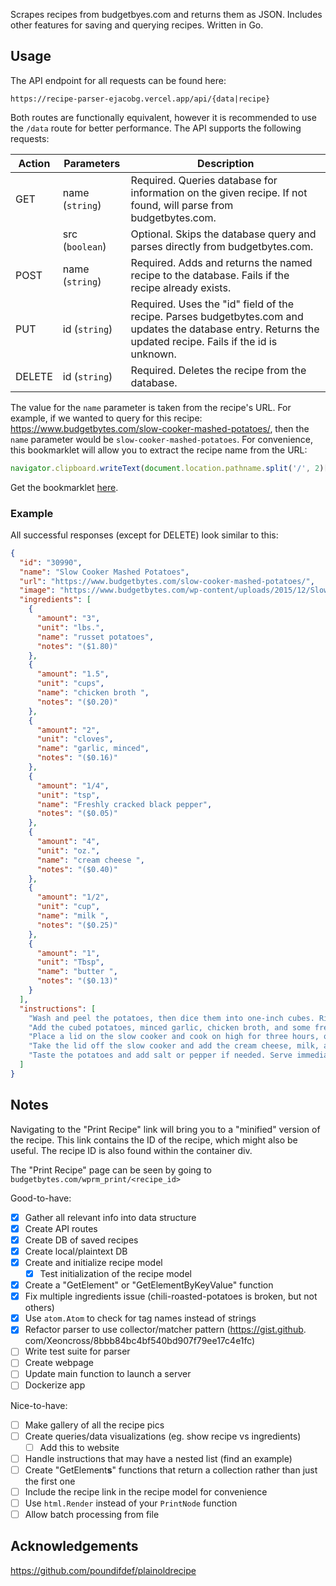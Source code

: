 Scrapes recipes from budgetbyes.com and returns them as JSON. Includes other features for saving and querying recipes. Written in Go.

## Usage

The API endpoint for all requests can be found here:

```
https://recipe-parser-ejacobg.vercel.app/api/{data|recipe}
```

Both routes are functionally equivalent, however it is recommended to use the `/data` route for 
better performance. The API supports the following requests:

| Action | Parameters      | Description                                                                                                                                                 |
|--------|-----------------|-------------------------------------------------------------------------------------------------------------------------------------------------------------|
| GET    | name (`string`) | Required. Queries database for information on the given recipe. If not found, will parse from budgetbytes.com.                                              |
|        | src (`boolean`) | Optional. Skips the database query and parses directly from budgetbytes.com.                                                                                |
| POST   | name (`string`) | Required. Adds and returns the named recipe to the database. Fails if the recipe already exists.                                                            |
| PUT    | id (`string`)   | Required. Uses the "id" field of the recipe. Parses budgetbytes.com and updates the database entry. Returns the updated recipe. Fails if the id is unknown. |
| DELETE | id (`string`)   | Required. Deletes the recipe from the database.                                                                                                             |

The value for the `name` parameter is taken from the recipe's URL. For example, if we wanted to 
query for this recipe: https://www.budgetbytes.com/slow-cooker-mashed-potatoes/, then the `name` 
parameter would be `slow-cooker-mashed-potatoes`. For convenience, this bookmarklet will allow 
you to extract the recipe name from the URL:

```javascript
navigator.clipboard.writeText(document.location.pathname.split('/', 2)[1])
```

Get the bookmarklet [here](javascript%3A%28%28%29%3D%3E%7Bnavigator.clipboard.writeText%28document.location.pathname.split%28%27%2F%27%2C%202%29%5B1%5D%29%7D%29%28%29).

### Example

All successful responses (except for DELETE) look similar to this:

```json
{
  "id": "30990",
  "name": "Slow Cooker Mashed Potatoes",
  "url": "https://www.budgetbytes.com/slow-cooker-mashed-potatoes/",
  "image": "https://www.budgetbytes.com/wp-content/uploads/2015/12/Slow-Cooker-Mashed-Potatoes-scoop.jpg",
  "ingredients": [
    {
      "amount": "3",
      "unit": "lbs.",
      "name": "russet potatoes",
      "notes": "($1.80)"
    },
    {
      "amount": "1.5",
      "unit": "cups",
      "name": "chicken broth ",
      "notes": "($0.20)"
    },
    {
      "amount": "2",
      "unit": "cloves",
      "name": "garlic, minced",
      "notes": "($0.16)"
    },
    {
      "amount": "1/4",
      "unit": "tsp",
      "name": "Freshly cracked black pepper",
      "notes": "($0.05)"
    },
    {
      "amount": "4",
      "unit": "oz.",
      "name": "cream cheese ",
      "notes": "($0.40)"
    },
    {
      "amount": "1/2",
      "unit": "cup",
      "name": "milk ",
      "notes": "($0.25)"
    },
    {
      "amount": "1",
      "unit": "Tbsp",
      "name": "butter ",
      "notes": "($0.13)"
    }
  ],
  "instructions": [
    "Wash and peel the potatoes, then dice them into one-inch cubes. Rinse the diced potatoes with cool water in a colander to remove the excess starch.",
    "Add the cubed potatoes, minced garlic, chicken broth, and some freshly cracked pepper to the slow cooker. Stir briefly to distribute the garlic and pepper.",
    "Place a lid on the slow cooker and cook on high for three hours, or until the potatoes are fork tender. You can test the tenderness by lifting the lid just long enough to pierce the potatoes with a fork.",
    "Take the lid off the slow cooker and add the cream cheese, milk, and butter. Stir to combine the ingredients and mash the potatoes. For an extra smooth mashed potato, use a hand mixer to briefly whip the potatoes until smooth.",
    "Taste the potatoes and add salt or pepper if needed. Serve immediately, or switch the slow cooker to the \"warm\" setting until ready to serve."
  ]
}
```

## Notes

Navigating to the "Print Recipe" link will bring you to a "minified" version of the recipe. This link contains the ID of the recipe, which might also be useful. The recipe ID is also found within the container div.

The "Print Recipe" page can be seen by going to `budgetbytes.com/wprm_print/<recipe_id>`

Good-to-have:

-   [x] Gather all relevant info into data structure
-   [x] Create API routes
-   [x] Create DB of saved recipes
-   [x] Create local/plaintext DB
-   [x] Create and initialize recipe model
    -   [x] Test initialization of the recipe model
-   [x] Create a "GetElement" or "GetElementByKeyValue" function
-   [x] Fix multiple ingredients issue (chili-roasted-potatoes is broken, but not others)
-   [x] Use `atom.Atom` to check for tag names instead of strings
-   [x] Refactor parser to use collector/matcher pattern (https://gist.github.
    com/Xeoncross/8bbb84bc4bf540bd907f79ee17c4e1fc)
-   [ ] Write test suite for parser
-   [ ] Create webpage
-   [ ] Update main function to launch a server
-   [ ] Dockerize app

Nice-to-have:

-   [ ] Make gallery of all the recipe pics
-   [ ] Create queries/data visualizations (eg. show recipe vs ingredients)
    -   [ ] Add this to website
-   [ ] Handle instructions that may have a nested list (find an example)
-   [ ] Create "GetElement**s**" functions that return a collection rather than just the first one
-   [ ] Include the recipe link in the recipe model for convenience
-   [ ] Use `html.Render` instead of your `PrintNode` function
-   [ ] Allow batch processing from file

## Acknowledgements

https://github.com/poundifdef/plainoldrecipe

